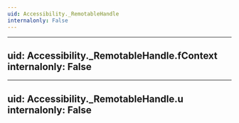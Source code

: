 ```yaml
---
uid: Accessibility._RemotableHandle
internalonly: False
---
```


---
uid: Accessibility._RemotableHandle.fContext
internalonly: False
---

---
uid: Accessibility._RemotableHandle.u
internalonly: False
---
